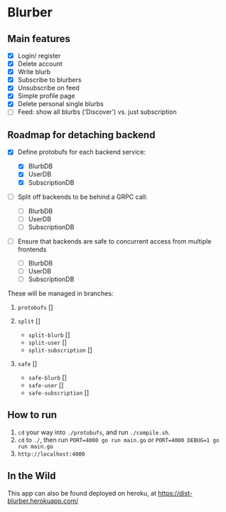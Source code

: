 # Blurber 

## Main features

- [x] Login/ register
- [X] Delete account
- [X] Write blurb
- [X] Subscribe to blurbers
- [x] Unsubscribe on feed
- [x] Simple profile page
- [x] Delete personal single blurbs
- [ ] Feed: show all blurbs ('Discover') vs. just subscription

## Roadmap for detaching backend

- [X] Define protobufs for each backend service:

  - [X] BlurbDB
  - [X] UserDB
  - [X] SubscriptionDB

- [ ] Split off backends to be behind a GRPC call:

  - [ ] BlurbDB
  - [ ] UserDB
  - [ ] SubscriptionDB

- [ ] Ensure that backends are safe to concurrent access from multiple frontends

  - [ ] BlurbDB
  - [ ] UserDB
  - [ ] SubscriptionDB

These will be managed in branches:

1. `protobufs` []

2. `split` []

    - `split-blurb` []
    - `split-user` []
    - `split-subscription` []

3. `safe` []

    - `safe-blurb` []
    - `safe-user` []
    - `safe-subscription` []

## How to run

1. `cd` your way into `./protobufs`, and run `./compile.sh`.
1. `cd` to `./`, then run `PORT=4000 go run main.go` or `PORT=4000 DEBUG=1 go run main.go`
1. `http://localhost:4000`

## In the Wild

This app can also be found deployed on heroku, at https://dist-blurber.herokuapp.com/
